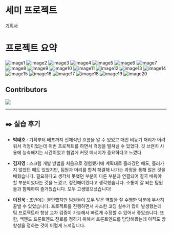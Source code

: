 # 세미 프로젝트

[기획서](기획.md)

# 프로젝트 요약

![image1](기획.assets/슬라이드0001.jpg)
![image2](기획.assets/슬라이드0002.jpg)
![image3](기획.assets/슬라이드0003.jpg)
![image4](기획.assets/슬라이드0004.jpg)
![image5](기획.assets/슬라이드0005.jpg)
![image6](기획.assets/슬라이드0006.jpg)
![image7](기획.assets/슬라이드0007.jpg)
![image8](기획.assets/슬라이드0008.jpg)
![image9](기획.assets/슬라이드0009.jpg)
![image10](기획.assets/슬라이드0010.jpg)
![image11](기획.assets/슬라이드0011.jpg)
![image12](기획.assets/슬라이드0012.jpg)
![image13](기획.assets/슬라이드0013.jpg)
![image14](기획.assets/슬라이드0014.jpg)
![image15](기획.assets/슬라이드0015.jpg)
![image16](기획.assets/슬라이드0016.jpg)
![image17](기획.assets/슬라이드0017.jpg)
![image18](기획.assets/슬라이드0018.jpg)
![image19](기획.assets/슬라이드0019.jpg)
![image20](기획.assets/슬라이드0020.jpg)



## Contributors

<a href="https://github.com/sunbongE/Team_1/graphs/contributors">
  <img src="https://contrib.rocks/image?repo=sunbongE/Team_1" />
</a>

---


## ✒️ 실습 후기

- **박태호** : 기획부터 배포까지 전체적인 흐름을 알 수 있었고 매번 비동기 처리가 어려워서 걱정이었는데 이번 프로젝트를 하면서 걱정을 떨쳐낼 수 있었다.
  깃 브랜치 사용에 능숙해지는 시간이었고 협업에 커밋 메시지가 중요하다고 느꼈다.

- **김지영** :
  스크럼 개발 방법을 처음으로 경험했기에 계획대로 흘러갔던 때도, 흘러가지 않았던 때도 있었지만, 팀원과 머리를 합쳐 해결해 나가는 과정을 통해 많은 것을 배웠습니다. 필요하다고 생각치 못했던 부분이 다른 부분과 연결되어 결국 배워야 할 부분이었다는 것을 느꼈고, 정진해야겠다고 생각했습니다. 소통이 잘 되는 팀원들과 함께하여 즐거웠습니다. 모두 고생많으셨습니다!

* **이진욱** :
  초반에는 불안했지만 팀원들이 모두 맡은 역할을 잘 수행한 덕분에 무사히 끝낼 수 있었습니다.
  프로젝트를 진행하면서 사소한 코딩 실수가 많이 발생했는데 팀 프로젝트라 항상 교차 검증이 가능해서 빠르게 수정할 수 있어서 좋았습니다.
  또한, 백엔드 프론트엔드 진로를 정하기 위해서 프론트엔드를 담당해봤는데 아직도 방향성을 정하는 것이 어렵게 느껴집니다.
